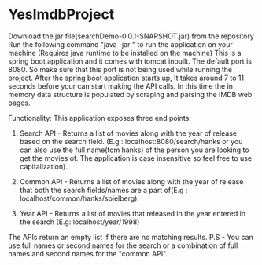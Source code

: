 # YesImdbProject
Download the jar file(searchDemo-0.0.1-SNAPSHOT.jar) from the repository
Run the following command "java -jar <location of the jar file>" to run the application on your machine (Requires java runtime to be installed on the machine)
This is a spring boot application and it comes with tomcat inbuilt. The default port is 8080. So make sure that this port is not being used while running the project.
After the spring boot application starts up, It takes around 7 to 11 seconds before your can start making the API calls.
In this time the in memory data structure is populated by scraping and parsing the IMDB web pages.

  
Functionality:
This application exposes three end points:
  
1. Search API - Returns a list of movies along with the year of release based on the search field. (E.g : localhost:8080/search/hanks or you can also use the full name(tom hanks) of the person you are looking to get the movies of. The application is case insensitive so feel free to use capitalization).

2. Common API -  Returns a list of movies along with the year of release that both the search fields/names are a part of(E.g : localhost/common/hanks/spielberg)

3. Year API - Returns a list of movies that released in the year entered in the search (E.g: localhost/year/1998)
  
The APIs return an empty list if there are no matching results.
P.S - You can use full names or second names for the search or a combination of full names and second names for the "common API".


